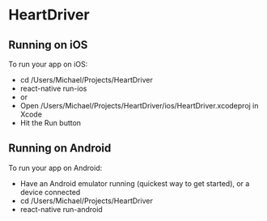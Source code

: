 # HeartDriver

## Running on iOS
To run your app on iOS:
* cd /Users/Michael/Projects/HeartDriver
* react-native run-ios
* or
* Open /Users/Michael/Projects/HeartDriver/ios/HeartDriver.xcodeproj in Xcode
* Hit the Run button

## Running on Android
To run your app on Android:
* Have an Android emulator running (quickest way to get started), or a device connected
* cd /Users/Michael/Projects/HeartDriver
* react-native run-android